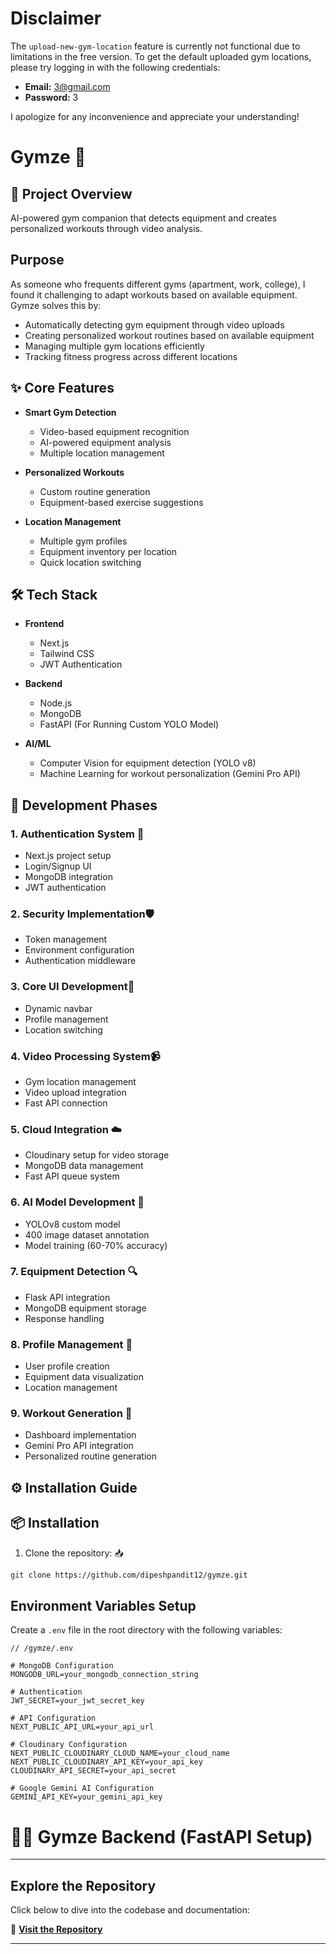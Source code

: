# Disclaimer

The `upload-new-gym-location` feature is currently not functional due to limitations in the free version. To get the default uploaded gym locations, please try logging in with the following credentials:

- **Email:** 3@gmail.com  
- **Password:** 3  

I apologize for any inconvenience and appreciate your understanding!


# Gymze 💪

## 🎯 Project Overview
AI-powered gym companion that detects equipment and creates personalized workouts through video analysis.

##  Purpose

As someone who frequents different gyms (apartment, work, college), I found it challenging to adapt workouts based on available equipment. Gymze solves this by:
- Automatically detecting gym equipment through video uploads
- Creating personalized workout routines based on available equipment
- Managing multiple gym locations efficiently
- Tracking fitness progress across different locations

## ✨ Core Features

- **Smart Gym Detection**
  - Video-based equipment recognition
  - AI-powered equipment analysis
  - Multiple location management
  
- **Personalized Workouts**
  - Custom routine generation
  - Equipment-based exercise suggestions

- **Location Management**
  - Multiple gym profiles
  - Equipment inventory per location
  - Quick location switching

## 🛠 Tech Stack

- **Frontend**
  - Next.js
  - Tailwind CSS
  - JWT Authentication
  
- **Backend**
  - Node.js
  - MongoDB
  - FastAPI (For Running Custom YOLO Model)

- **AI/ML**
  - Computer Vision for equipment detection (YOLO v8)
  - Machine Learning for workout personalization (Gemini Pro API)


## 🚀 Development Phases

### 1. Authentication System 🔐
- Next.js project setup
- Login/Signup UI
- MongoDB integration
- JWT authentication

### 2. Security Implementation🛡️
- Token management
- Environment configuration
- Authentication middleware

### 3. Core UI Development🎨
- Dynamic navbar
- Profile management
- Location switching

### 4. Video Processing System📹
- Gym location management
- Video upload integration
- Fast API connection

### 5. Cloud Integration ☁️
- Cloudinary setup for video storage
- MongoDB data management
- Fast API queue system

### 6. AI Model Development 🤖
- YOLOv8 custom model
- 400 image dataset annotation
- Model training (60-70% accuracy)

### 7. Equipment Detection 🔍
- Flask API integration
- MongoDB equipment storage
- Response handling

### 8. Profile Management 👤
- User profile creation
- Equipment data visualization
- Location management

### 9. Workout Generation 💪
- Dashboard implementation
- Gemini Pro API integration
- Personalized routine generation

## ⚙️ Installation Guide

## 📦 Installation

1. Clone the repository: 📥
```bash
git clone https://github.com/dipeshpandit12/gymze.git

```
## Environment Variables Setup

Create a `.env` file in the root directory with the following variables:

```properties
// /gymze/.env

# MongoDB Configuration
MONGODB_URL=your_mongodb_connection_string

# Authentication
JWT_SECRET=your_jwt_secret_key

# API Configuration
NEXT_PUBLIC_API_URL=your_api_url

# Cloudinary Configuration
NEXT_PUBLIC_CLOUDINARY_CLOUD_NAME=your_cloud_name
NEXT_PUBLIC_CLOUDINARY_API_KEY=your_api_key
CLOUDINARY_API_SECRET=your_api_secret

# Google Gemini AI Configuration
GEMINI_API_KEY=your_gemini_api_key

```
# 🏋️‍♂️ Gymze Backend (FastAPI Setup)

---

##  Explore the Repository

Click below to dive into the codebase and documentation:

🔗 **[Visit the Repository](https://github.com/dipeshpandit12/gymze-backend-fast-api)**

---
